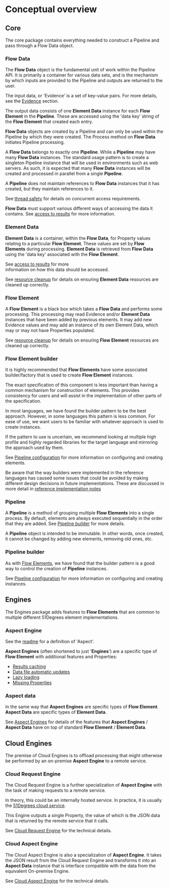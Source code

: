 # Conceptual overview

## Core

The core package contains everything needed to construct a Pipeline and pass through
a Flow Data object.

### Flow Data

The **Flow Data** object is the fundamental unit of work within the Pipeline API.
It is primarily a container for various data sets, and is the mechanism by which
inputs are provided to the Pipeline and outputs are returned to the user.

The input data, or 'Evidence' is a set of key-value pairs. For more details,
see the [Evidence](features/evidence.md) section.

The output data consists of one **Element Data** instance for each **Flow Element**
in the **Pipeline**. These are accessed using the 'data key' string of the
**Flow Element** that created each entry.

**Flow Data** objects are created by a Pipeline and can only be used within the
Pipeline by which they were created. The Process method on **Flow Data**
initiates Pipeline processing.

A **Flow Data** belongs to exactly one **Pipeline**.
While a **Pipeline** may have many **Flow Data** instances.
The standard usage pattern is to create a singleton Pipeline instance that will
be used in environments such as web servers. As such, it is expected that many
**Flow Data** instances will be created and processed in parallel from a single
**Pipeline**.

A **Pipeline** does not maintain references to **Flow Data** instances that it
has created, but they maintain references to it.

See [thread safety](features/thread-safety.md) for details on concurrent access requirements.

**Flow Data** must support various different ways of accessing the data it contains.
See [access to results](features/access-to-results.md) for more information.

### Element Data

**Element Data** is a container, within the **Flow Data**, for Property values
relating to a particular **Flow Element**. These values are set by
**Flow Elements** during processing. **Element Data** is retrieved from
**Flow Data** using the 'data key' associated with the **Flow Element**.

See [access to results](features/access-to-results.md) for more  
information on how this data should be accessed.

See [resource cleanup](features/resource-cleanup.md) for details on ensuring
**Element Data** resources are cleaned up correctly.

### Flow Element

A **Flow Element** is a black box which takes a **Flow Data** and performs some
processing. This processing may read Evidence and/or **Element Data** instances
that have been added by previous elements. It may add new Evidence values and
may add an instance of its own Element Data, which may or may not have
Properties populated.

See [resource cleanup](features/resource-cleanup.md) for details on ensuring
**Flow Element** resources are cleaned up correctly.

### Flow Element builder

It is highly recommended that **Flow Elements** have some associated
builder/factory that is used to create **Flow Element** instances.

The exact specification of this component is less important than having a common
mechanism for construction of elements. This provides consistency for users and
will assist in the implementation of other parts of the specification.

In most languages, we have found the builder pattern to be the best approach.
However, in some languages this pattern is less common. For ease of use, we want
users to be familiar with whatever approach is used to create instances.

If the pattern to use is uncertain, we recommend looking at multiple high profile
and highly regarded libraries for the target language and mirroring the approach
used by them.

See [Pipeline configuration](features/pipeline-configuration.md) for more
information on configuring and creating elements.

Be aware that the way builders were implemented in the reference languages
has caused some issues that could be avoided by making different design
decisions in future implementations. These are discussed in more detail
in [reference implementation notes](reference-implementation-notes.md#builders)

### Pipeline

A **Pipeline** is a method of grouping multiple **Flow Elements** into a single
process. By default, elements are always executed sequentially in the order
that they are added. See [Pipeline builder](#pipeline-builder) for more details.

A **Pipeline** object is intended to be immutable. In other words, once created, it cannot be
changed by adding new elements, removing old ones, etc.

### Pipeline builder

As with [Flow Elements](#flow-element-builder), we have found that the builder
pattern is a good way to control the creation of **Pipeline** instances.

See [Pipeline configuration](features/pipeline-configuration.md) for more information
on configuring and creating instances.

## Engines

The Engines package adds features to **Flow Elements** that are common to
multiple different 51Degrees element implementations.

### Aspect Engine

See the [readme](README.md#engine) for a definition of 'Aspect'.

**Aspect Engines** (often shortened to just '**Engines**') are a specific type
of **Flow Element** with additional features and Properties:

- [Results caching](features/caching.md)
- [Data file automatic updates](features/data-updates.md)
- [Lazy loading](features/properties.md#lazy-loading)
- [Missing Properties](features/properties.md#missing-properties)

### Aspect data

In the same way that **Aspect Engines** are specific types of **Flow Element**.
**Aspect Data** are specific types of **Element Data**.

See [Aspect Engines](#aspect-engine) for details of the features that
**Aspect Engines** / **Aspect Data** have on top of standard **Flow Element** /
**Element Data**.

## Cloud Engines

The premise of Cloud Engines is to offload processing that might otherwise
be performed by an on-premise **Aspect Engine** to a remote service.

### Cloud Request Engine

The Cloud Request Engine is a further specialization of **Aspect Engine**
with the task of making requests to a remote service.

In theory, this could be an internally hosted service. In practice, it is
usually the [51Degrees cloud service](https://cloud.51degrees.com/api-docs/index.html).

This Engine outputs a single Property, the value of which is the JSON data
that is returned by the remote service that it calls.

See [Cloud Request Engine](pipeline-elements/cloud-request-engine.md)
for the technical details.

### Cloud Aspect Engine

The Cloud Aspect Engine is also a specialization of **Aspect Engine**.
It takes the JSON result from the Cloud Request Engine and transforms
it into an **Aspect Data** instance that is interface compatible with
the data from the equivalent On-premise Engine.

See [Cloud Aspect Engine](pipeline-elements/cloud-aspect-engine.md)
for the technical details.
